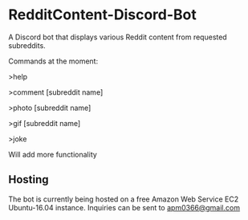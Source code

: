 # RedditContent-Discord-Bot
A Discord bot that displays various Reddit content from requested subreddits.

Commands at the moment: 

\>help

\>comment \[subreddit name]

\>photo \[subreddit name]

\>gif \[subreddit name]

\>joke

Will add more functionality

## Hosting
The bot is currently being hosted on a free Amazon Web Service EC2 Ubuntu-16.04 instance. Inquiries can be sent 
to apm0366@gmail.com
